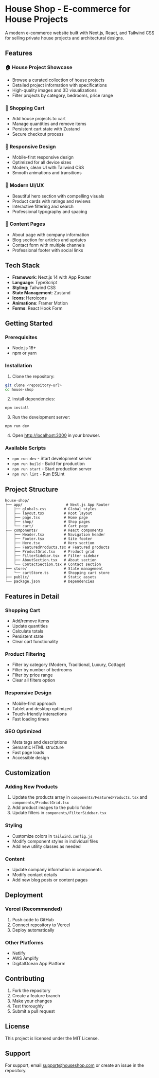 # House Shop - E-commerce for House Projects

A modern e-commerce website built with Next.js, React, and Tailwind CSS for selling private house projects and architectural designs.

## Features

### 🏠 **House Project Showcase**
- Browse a curated collection of house projects
- Detailed project information with specifications
- High-quality images and 3D visualizations
- Filter projects by category, bedrooms, price range

### 🛒 **Shopping Cart**
- Add house projects to cart
- Manage quantities and remove items
- Persistent cart state with Zustand
- Secure checkout process

### 📱 **Responsive Design**
- Mobile-first responsive design
- Optimized for all device sizes
- Modern, clean UI with Tailwind CSS
- Smooth animations and transitions

### 🎨 **Modern UI/UX**
- Beautiful hero section with compelling visuals
- Product cards with ratings and reviews
- Interactive filtering and search
- Professional typography and spacing

### 📄 **Content Pages**
- About page with company information
- Blog section for articles and updates
- Contact form with multiple channels
- Professional footer with social links

## Tech Stack

- **Framework**: Next.js 14 with App Router
- **Language**: TypeScript
- **Styling**: Tailwind CSS
- **State Management**: Zustand
- **Icons**: Heroicons
- **Animations**: Framer Motion
- **Forms**: React Hook Form

## Getting Started

### Prerequisites

- Node.js 18+ 
- npm or yarn

### Installation

1. Clone the repository:
```bash
git clone <repository-url>
cd house-shop
```

2. Install dependencies:
```bash
npm install
```

3. Run the development server:
```bash
npm run dev
```

4. Open [http://localhost:3000](http://localhost:3000) in your browser.

### Available Scripts

- `npm run dev` - Start development server
- `npm run build` - Build for production
- `npm run start` - Start production server
- `npm run lint` - Run ESLint

## Project Structure

```
house-shop/
├── app/                    # Next.js App Router
│   ├── globals.css        # Global styles
│   ├── layout.tsx         # Root layout
│   ├── page.tsx           # Home page
│   ├── shop/              # Shop pages
│   └── cart/              # Cart page
├── components/            # React components
│   ├── Header.tsx         # Navigation header
│   ├── Footer.tsx         # Site footer
│   ├── Hero.tsx           # Hero section
│   ├── FeaturedProducts.tsx # Featured products
│   ├── ProductGrid.tsx    # Product grid
│   ├── FilterSidebar.tsx  # Filter sidebar
│   ├── AboutSection.tsx   # About section
│   └── ContactSection.tsx # Contact section
├── store/                 # State management
│   └── cartStore.ts       # Shopping cart store
├── public/                # Static assets
└── package.json           # Dependencies
```

## Features in Detail

### Shopping Cart
- Add/remove items
- Update quantities
- Calculate totals
- Persistent state
- Clear cart functionality

### Product Filtering
- Filter by category (Modern, Traditional, Luxury, Cottage)
- Filter by number of bedrooms
- Filter by price range
- Clear all filters option

### Responsive Design
- Mobile-first approach
- Tablet and desktop optimized
- Touch-friendly interactions
- Fast loading times

### SEO Optimized
- Meta tags and descriptions
- Semantic HTML structure
- Fast page loads
- Accessible design

## Customization

### Adding New Products
1. Update the products array in `components/FeaturedProducts.tsx` and `components/ProductGrid.tsx`
2. Add product images to the public folder
3. Update filters in `components/FilterSidebar.tsx`

### Styling
- Customize colors in `tailwind.config.js`
- Modify component styles in individual files
- Add new utility classes as needed

### Content
- Update company information in components
- Modify contact details
- Add new blog posts or content pages

## Deployment

### Vercel (Recommended)
1. Push code to GitHub
2. Connect repository to Vercel
3. Deploy automatically

### Other Platforms
- Netlify
- AWS Amplify
- DigitalOcean App Platform

## Contributing

1. Fork the repository
2. Create a feature branch
3. Make your changes
4. Test thoroughly
5. Submit a pull request

## License

This project is licensed under the MIT License.

## Support

For support, email support@houseshop.com or create an issue in the repository. 